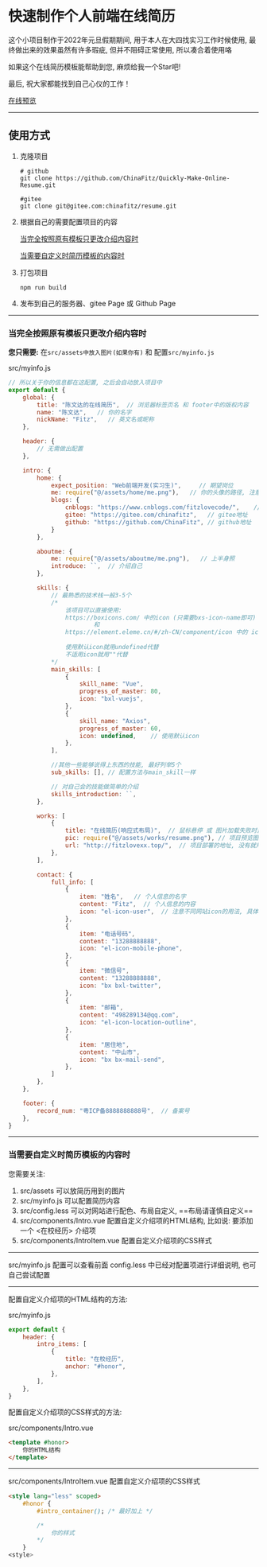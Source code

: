 # 快速制作个人前端在线简历

这个小项目制作于2022年元旦假期期间, 用于本人在大四找实习工作时候使用, 最终做出来的效果虽然有许多瑕疵, 但并不阻碍正常使用, 所以凑合着使用咯

如果这个在线简历模板能帮助到您, 麻烦给我一个Star吧!

最后, 祝大家都能找到自己心仪的工作！


[在线预览](http://fitzlovexx.top)






---






## 使用方式

1. 克隆项目

    ``` shell
    # github
    git clone https://github.com/ChinaFitz/Quickly-Make-Online-Resume.git

    #gitee
    git clone git@gitee.com:chinafitz/resume.git
    ```






2. 根据自己的需要配置项目的内容

    [当完全按照原有模板只更改介绍内容时](#当完全按照原有模板只更改介绍内容时)

    [当需要自定义时简历模板的内容时](#当需要自定义时简历模板的内容时)






3. 打包项目

    ``` shell
    npm run build
    ```



4. 发布到自己的服务器、gitee Page 或 Github Page








---










### 当完全按照原有模板只更改介绍内容时

**您只需要:** 在`src/assets中放入图片(如果你有)` 和 配置`src/myinfo.js`


src/myinfo.js

``` js
// 所以关于你的信息都在这配置, 之后会自动放入项目中
export default {
    global: {
        title: "陈文达的在线简历",  // 浏览器标签页名 和 footer中的版权内容
        name: "陈文达",   // 你的名字
        nickName: "Fitz",   // 英文名或昵称
    },

    header: {
        // 无需做出配置
    },

    intro: {
        home: {
            expect_position: "Web前端开发(实习生)",     // 期望岗位
            me: require("@/assets/home/me.png"),   // 你的头像的路径, 注意储存路径及其写法, @/ 等价于 src/
            blogs: {
                cnblogs: "https://www.cnblogs.com/fitzlovecode/",    // 博客园地址
                gitee: "https://gitee.com/chinafitz",   // gitee地址
                github: "https://github.com/ChinaFitz", // github地址
            }
        },

        aboutme: {
            me: require("@/assets/aboutme/me.png"),   // 上半身照
            introduce: ``,  // 介绍自己
        },

        skills: {
            // 最熟悉的技术栈一般3-5个
            /* 
                该项目可以直接使用:
                https://boxicons.com/ 中的icon (只需要bxs-icon-name即可)
                        和 
                https://element.eleme.cn/#/zh-CN/component/icon 中的 icon (依据官网写法)
                
                使用默认icon就用undefined代替
                不适用icon就用""代替
            */
            main_skills: [
                {
                    skill_name: "Vue",
                    progress_of_master: 80,
                    icon: "bxl-vuejs",
                },
                {
                    skill_name: "Axios",
                    progress_of_master: 60,
                    icon: undefined,    // 使用默认icon
                },
            ],

            //其他一些能够说得上东西的技能, 最好列举5个
            sub_skills: [], // 配置方法与main_skill一样

            // 对自己会的技能做简单的介绍
            skills_introduction: ``,
        },

        works: [
            {
                title: "在线简历(响应式布局)",  // 鼠标悬停 或 图片加载失败时显示
                pic: require("@/assets/works/resume.png"), // 项目预览图位置, 注意路径的写法: @/ 等价于 ./src/
                url: "http://fitzlovexx.top/",  // 项目部署的地址, 没有就用 "javascript:;"
            },
        ],

        contact: {
            full_info: [
                {
                    item: "姓名",   // 个人信息的名字
                    content: "Fitz",  // 个人信息的内容
                    icon: "el-icon-user",  // 注意不同网站icon的用法, 具体可以去网站中查看
                },
                {
                    item: "电话号码",
                    content: "13288888888",
                    icon: "el-icon-mobile-phone", 
                },
                {
                    item: "微信号",
                    content: "13288888888",
                    icon: "bx bxl-twitter", 
                },
                {
                    item: "邮箱",
                    content: "498289134@qq.com",
                    icon: "el-icon-location-outline", 
                },
                {
                    item: "居住地",
                    content: "中山市",
                    icon: "bx bx-mail-send",  
                },
            ]
        },
    },

    footer: {
        record_num: "粤ICP备8888888888号",  // 备案号
    },
}
```





---






### 当需要自定义时简历模板的内容时


您需要关注:
1. src/assets  可以放简历用到的图片
2. src/myinfo.js  可以配置简历内容
3. src/config.less  可以对网站进行配色、布局自定义, ==布局请谨慎自定义==
4. src/components/Intro.vue 配置自定义介绍项的HTML结构, 比如说: 要添加一个 <在校经历> 介绍项
5. src/components/IntroItem.vue 配置自定义介绍项的CSS样式







---






src/myinfo.js 配置可以查看前面
config.less 中已经对配置项进行详细说明, 也可自己尝试配置





---





配置自定义介绍项的HTML结构的方法:

src/myinfo.js

``` js
export default {
    header: {
        intro_items: [
            {
                title: "在校经历",
                anchor: "#honor",
            },
        ],
    },
}
```



配置自定义介绍项的CSS样式的方法:

src/components/Intro.vue 

``` html
<template #honor>
    你的HTML结构
</template>
```





---





src/components/IntroItem.vue 配置自定义介绍项的CSS样式

``` html
<style lang="less" scoped>
    #honor {
        #intro_container(); /* 最好加上 */

        /* 
            你的样式
        */
    }
<style>
```
